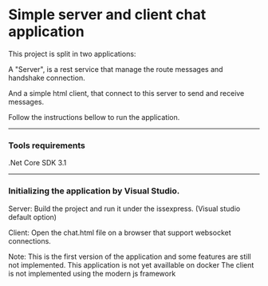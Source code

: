 # Simple server and client chat application

This project is split in two applications:

A "Server", is a rest service that manage the route messages and handshake connection.

And a simple html client, that connect to this server to send and receive messages.
 
Follow the instructions bellow to run the application.

---

### Tools requirements

.Net Core SDK 3.1


---

### Initializing the application by Visual Studio.
Server:
Build the project and run it under the issexpress. (Visual studio default option)

Client:
Open the chat.html file on a browser that support websocket connections.

Note:
This is the first version of the application and some features are still not implemented.
This application is not yet availlable on docker
The client is not implemented using the modern js framework 

